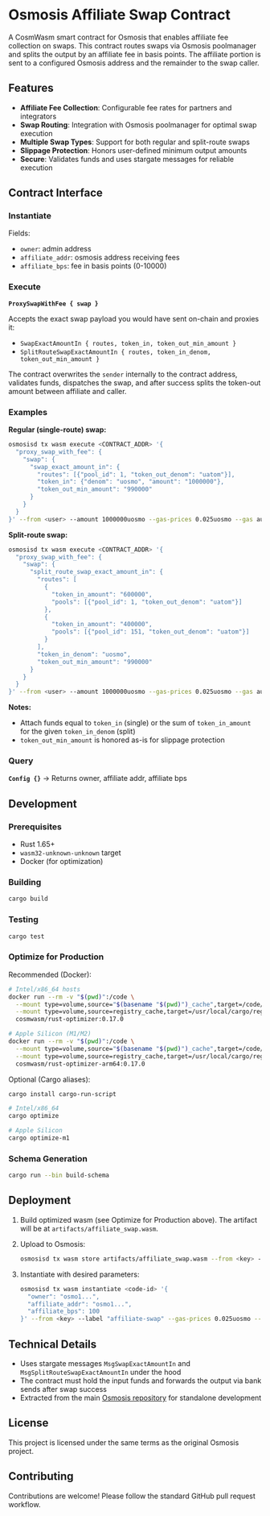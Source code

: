 # Osmosis Affiliate Swap Contract

A CosmWasm smart contract for Osmosis that enables affiliate fee collection on swaps. This contract routes swaps via Osmosis poolmanager and splits the output by an affiliate fee in basis points. The affiliate portion is sent to a configured Osmosis address and the remainder to the swap caller.

## Features

- **Affiliate Fee Collection**: Configurable fee rates for partners and integrators
- **Swap Routing**: Integration with Osmosis poolmanager for optimal swap execution
- **Multiple Swap Types**: Support for both regular and split-route swaps
- **Slippage Protection**: Honors user-defined minimum output amounts
- **Secure**: Validates funds and uses stargate messages for reliable execution

## Contract Interface

### Instantiate

Fields:

- `owner`: admin address
- `affiliate_addr`: osmosis address receiving fees
- `affiliate_bps`: fee in basis points (0-10000)

### Execute

**`ProxySwapWithFee { swap }`**

Accepts the exact swap payload you would have sent on-chain and proxies it:

- `SwapExactAmountIn { routes, token_in, token_out_min_amount }`
- `SplitRouteSwapExactAmountIn { routes, token_in_denom, token_out_min_amount }`

The contract overwrites the `sender` internally to the contract address, validates funds, dispatches the swap, and after success splits the token-out amount between affiliate and caller.

### Examples

**Regular (single-route) swap:**

```bash
osmosisd tx wasm execute <CONTRACT_ADDR> '{
  "proxy_swap_with_fee": {
    "swap": {
      "swap_exact_amount_in": {
        "routes": [{"pool_id": 1, "token_out_denom": "uatom"}],
        "token_in": {"denom": "uosmo", "amount": "1000000"},
        "token_out_min_amount": "990000"
      }
    }
  }
}' --from <user> --amount 1000000uosmo --gas-prices 0.025uosmo --gas auto --gas-adjustment 1.5
```

**Split-route swap:**

```bash
osmosisd tx wasm execute <CONTRACT_ADDR> '{
  "proxy_swap_with_fee": {
    "swap": {
      "split_route_swap_exact_amount_in": {
        "routes": [
          {
            "token_in_amount": "600000",
            "pools": [{"pool_id": 1, "token_out_denom": "uatom"}]
          },
          {
            "token_in_amount": "400000",
            "pools": [{"pool_id": 151, "token_out_denom": "uatom"}]
          }
        ],
        "token_in_denom": "uosmo",
        "token_out_min_amount": "990000"
      }
    }
  }
}' --from <user> --amount 1000000uosmo --gas-prices 0.025uosmo --gas auto --gas-adjustment 1.5
```

**Notes:**

- Attach funds equal to `token_in` (single) or the sum of `token_in_amount` for the given `token_in_denom` (split)
- `token_out_min_amount` is honored as-is for slippage protection

### Query

**`Config {}`** → Returns owner, affiliate addr, affiliate bps

## Development

### Prerequisites

- Rust 1.65+
- `wasm32-unknown-unknown` target
- Docker (for optimization)

### Building

```bash
cargo build
```

### Testing

```bash
cargo test
```

### Optimize for Production

Recommended (Docker):

```bash
# Intel/x86_64 hosts
docker run --rm -v "$(pwd)":/code \
  --mount type=volume,source="$(basename "$(pwd)")_cache",target=/code/target \
  --mount type=volume,source=registry_cache,target=/usr/local/cargo/registry \
  cosmwasm/rust-optimizer:0.17.0

# Apple Silicon (M1/M2)
docker run --rm -v "$(pwd)":/code \
  --mount type=volume,source="$(basename "$(pwd)")_cache",target=/code/target \
  --mount type=volume,source=registry_cache,target=/usr/local/cargo/registry \
  cosmwasm/rust-optimizer-arm64:0.17.0
```

Optional (Cargo aliases):

```bash
cargo install cargo-run-script

# Intel/x86_64
cargo optimize

# Apple Silicon
cargo optimize-m1
```

### Schema Generation

```bash
cargo run --bin build-schema
```

## Deployment

1. Build optimized wasm (see Optimize for Production above). The artifact will be at `artifacts/affiliate_swap.wasm`.

2. Upload to Osmosis:

   ```bash
   osmosisd tx wasm store artifacts/affiliate_swap.wasm --from <key> --gas-prices 0.025uosmo --gas auto --gas-adjustment 1.5
   ```

3. Instantiate with desired parameters:
   ```bash
   osmosisd tx wasm instantiate <code-id> '{
     "owner": "osmo1...",
     "affiliate_addr": "osmo1...",
     "affiliate_bps": 100
   }' --from <key> --label "affiliate-swap" --gas-prices 0.025uosmo --gas auto --gas-adjustment 1.5
   ```

## Technical Details

- Uses stargate messages `MsgSwapExactAmountIn` and `MsgSplitRouteSwapExactAmountIn` under the hood
- The contract must hold the input funds and forwards the output via bank sends after swap success
- Extracted from the main [Osmosis repository](https://github.com/osmosis-labs/osmosis) for standalone development

## License

This project is licensed under the same terms as the original Osmosis project.

## Contributing

Contributions are welcome! Please follow the standard GitHub pull request workflow.
